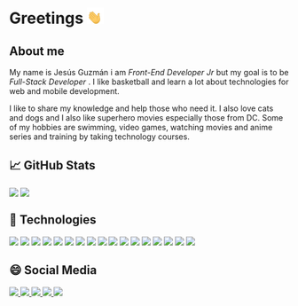 # Greetings <img src="./assets/shake.gif" width="30px">

## About me

<p style="text-align: justify">
My name is Jesús Guzmán i am <i>Front-End Developer Jr </i> but my goal is to be <i>Full-Stack Developer </i>. I like basketball and learn a lot about technologies for web and mobile development.

I like to share my knowledge and help those who need it. I also love cats and dogs and I also like superhero movies especially those from DC. Some of my hobbies are swimming, video games, watching movies and anime series and training by taking technology courses.
</p>


## :chart_with_upwards_trend: GitHub Stats

<img align="center" src="https://github-readme-stats.vercel.app/api?username=JesusGuzman11&show_icons=true&theme=tokyonight&count_private=true" />
<img align="center" src="https://github-readme-stats.vercel.app/api/top-langs/?username=JesusGuzman11&langs_count=3" />


## :toolbox: Technologies
<div>
  <img src="https://img.shields.io/badge/OS-Linux-informational?style=flat&logo=linux&logoColor=white&color=2B867E&labelColor=1A1B27" />
  <img src="https://img.shields.io/badge/Tool-React.js-informational?style=flat&logo=react&logoColor=white&color=2B867E&labelColor=1A1B27" />
  <img src="https://img.shields.io/badge/Tool-Next.js-informational?style=flat&logo=next.js&logoColor=white&color=2B867E&labelColor=1A1B27" />
  <img src="https://img.shields.io/badge/DB-MongoDB-informational?style=flat&logo=mongodb&logoColor=white&color=2B867E&labelColor=1A1B27" />
  <img src="https://img.shields.io/badge/Tool-Node.js-informational?style=flat&logo=node.js&logoColor=white&color=2B867E&labelColor=1A1B27" />
  <img src="https://img.shields.io/badge/Technology-Typescript-informational?style=flat&logo=typescript&logoColor=white&color=2B867E&labelColor=1A1B27" />
  <img src="https://img.shields.io/badge/Technology-Javascript-informational?style=flat&logo=javascript&logoColor=white&color=2B867E&labelColor=1A1B27" />
  <img src="https://img.shields.io/badge/Tool-StyledComponents-informational?style=flat&logo=styledcomponents&logoColor=white&color=2B867E&labelColor=1A1B27" />
  <img src="https://img.shields.io/badge/Editor-VSCode-informational?style=flat&logo=visualstudiocode&logoColor=white&color=2B867E&labelColor=1A1B27" />
  <img src="https://img.shields.io/badge/Technology-HTML5-informational?style=flat&logo=html5&logoColor=white&color=2B867E&labelColor=1A1B27" />
  <img src="https://img.shields.io/badge/Technology-CSS3-informational?style=flat&logo=css3&logoColor=white&color=2B867E&labelColor=1A1B27" />
  <img src="https://img.shields.io/badge/Editor-VSCode-informational?style=flat&logo=visualstudiocode&logoColor=white&color=2B867E&labelColor=1A1B27" />
  <img src="https://img.shields.io/badge/Shell-ZSH-informational?style=flat&logo=gnubash&logoColor=white&color=2B867E&labelColor=1A1B27" />
  <img src="https://img.shields.io/badge/Tool-Git-informational?style=flat&logo=git&logoColor=white&color=2B867E&labelColor=1A1B27" />
  <img src="https://img.shields.io/badge/Tool-GitHub-informational?style=flat&logo=github&logoColor=white&color=2B867E&labelColor=1A1B27" />
  <img src="https://img.shields.io/badge/Tool-Bitbucket-informational?style=flat&logo=bitbucket&logoColor=white&color=2B867E&labelColor=1A1B27" />
  <img src="https://img.shields.io/badge/Tool-MaterialUI-informational?style=flat&logo=materialui&logoColor=white&color=2B867E&labelColor=1A1B27" />
</div>

## 😄 Social Media
<div>
<a href="https://www.facebook.com/JesusGuzman11">
  <img src="https://img.shields.io/badge/Facebook-JesusGuzman11-informational?style=social&logo=facebook" />
</a>
<a href="https://www.instagram.com/jesusguzman0311/?hl=es-la">
  <img src="https://img.shields.io/badge/Instagram-jesusguzman0311-informational?style=social&logo=instagram" />
</a>
<a href="https://open.spotify.com/user/0qowo2bjmgd9au8rqbd7z3zfq?si=63rtIDtoTaWN4_mELA4psw&nd=1">
  <img src="https://img.shields.io/badge/Spotify-Jesus-informational?style=social&logo=spotify" />
</a>
<a href="https://twitter.com/JesusGuzman1103">
  <img src="https://img.shields.io/badge/Twitter-JesusGuzman1103-informational?style=social&logo=twitter" />
</a>
<a href="https://www.linkedin.com/in/jes%C3%BAs-guzm%C3%A1n-725b96150/">
  <img src="https://img.shields.io/badge/LinkedIn-JesusGuzman-informational?style=social&logo=linkedin" />
</a>
</div>
